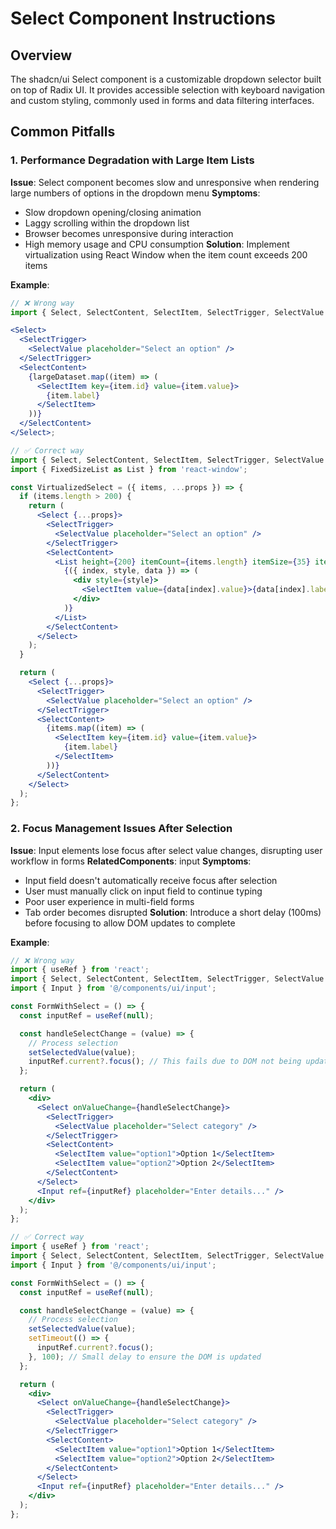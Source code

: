 # Select Component Instructions

## Overview

The shadcn/ui Select component is a customizable dropdown selector built on top of Radix UI. It provides accessible selection with keyboard navigation and custom styling, commonly used in forms and data filtering interfaces.

## Common Pitfalls

### 1. Performance Degradation with Large Item Lists

**Issue**: Select component becomes slow and unresponsive when rendering large numbers of options in the dropdown menu
**Symptoms**:

- Slow dropdown opening/closing animation
- Laggy scrolling within the dropdown list
- Browser becomes unresponsive during interaction
- High memory usage and CPU consumption
  **Solution**: Implement virtualization using React Window when the item count exceeds 200 items

**Example**:

```jsx
// ❌ Wrong way
import { Select, SelectContent, SelectItem, SelectTrigger, SelectValue } from '@/components/ui/select';

<Select>
  <SelectTrigger>
    <SelectValue placeholder="Select an option" />
  </SelectTrigger>
  <SelectContent>
    {largeDataset.map((item) => (
      <SelectItem key={item.id} value={item.value}>
        {item.label}
      </SelectItem>
    ))}
  </SelectContent>
</Select>;

// ✅ Correct way
import { Select, SelectContent, SelectItem, SelectTrigger, SelectValue } from '@/components/ui/select';
import { FixedSizeList as List } from 'react-window';

const VirtualizedSelect = ({ items, ...props }) => {
  if (items.length > 200) {
    return (
      <Select {...props}>
        <SelectTrigger>
          <SelectValue placeholder="Select an option" />
        </SelectTrigger>
        <SelectContent>
          <List height={200} itemCount={items.length} itemSize={35} itemData={items}>
            {({ index, style, data }) => (
              <div style={style}>
                <SelectItem value={data[index].value}>{data[index].label}</SelectItem>
              </div>
            )}
          </List>
        </SelectContent>
      </Select>
    );
  }

  return (
    <Select {...props}>
      <SelectTrigger>
        <SelectValue placeholder="Select an option" />
      </SelectTrigger>
      <SelectContent>
        {items.map((item) => (
          <SelectItem key={item.id} value={item.value}>
            {item.label}
          </SelectItem>
        ))}
      </SelectContent>
    </Select>
  );
};
```

### 2. Focus Management Issues After Selection

**Issue**: Input elements lose focus after select value changes, disrupting user workflow in forms
**RelatedComponents**: input
**Symptoms**:

- Input field doesn't automatically receive focus after selection
- User must manually click on input field to continue typing
- Poor user experience in multi-field forms
- Tab order becomes disrupted
  **Solution**: Introduce a short delay (100ms) before focusing to allow DOM updates to complete

**Example**:

```jsx
// ❌ Wrong way
import { useRef } from 'react';
import { Select, SelectContent, SelectItem, SelectTrigger, SelectValue } from '@/components/ui/select';
import { Input } from '@/components/ui/input';

const FormWithSelect = () => {
  const inputRef = useRef(null);

  const handleSelectChange = (value) => {
    // Process selection
    setSelectedValue(value);
    inputRef.current?.focus(); // This fails due to DOM not being updated
  };

  return (
    <div>
      <Select onValueChange={handleSelectChange}>
        <SelectTrigger>
          <SelectValue placeholder="Select category" />
        </SelectTrigger>
        <SelectContent>
          <SelectItem value="option1">Option 1</SelectItem>
          <SelectItem value="option2">Option 2</SelectItem>
        </SelectContent>
      </Select>
      <Input ref={inputRef} placeholder="Enter details..." />
    </div>
  );
};

// ✅ Correct way
import { useRef } from 'react';
import { Select, SelectContent, SelectItem, SelectTrigger, SelectValue } from '@/components/ui/select';
import { Input } from '@/components/ui/input';

const FormWithSelect = () => {
  const inputRef = useRef(null);

  const handleSelectChange = (value) => {
    // Process selection
    setSelectedValue(value);
    setTimeout(() => {
      inputRef.current?.focus();
    }, 100); // Small delay to ensure the DOM is updated
  };

  return (
    <div>
      <Select onValueChange={handleSelectChange}>
        <SelectTrigger>
          <SelectValue placeholder="Select category" />
        </SelectTrigger>
        <SelectContent>
          <SelectItem value="option1">Option 1</SelectItem>
          <SelectItem value="option2">Option 2</SelectItem>
        </SelectContent>
      </Select>
      <Input ref={inputRef} placeholder="Enter details..." />
    </div>
  );
};
```
